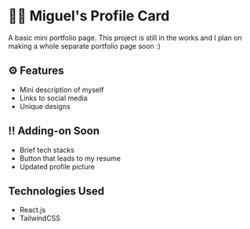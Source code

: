 # 💁‍♂️ Miguel's Profile Card
A basic mini portfolio page. This project is still in the works and I plan on making a whole separate portfolio page soon :)

## ⚙️ Features
* Mini description of myself
* Links to social media
* Unique designs

## ‼️ Adding-on Soon
* Brief tech stacks
* Button that leads to my resume
* Updated profile picture

## Technologies Used
* React.js
* TailwindCSS
